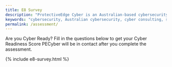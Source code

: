 ```yaml
---
title: E8 Survey
description: "ProtectiveEdge Cyber is an Australian-based cybersecurity consulting firm offering comprehensive services to state and local governments, and SMEs."
keywords: "cybersecurity, Australian cybersecurity, cyber consulting, state government cybersecurity, local government cybersecurity, SME cybersecurity, IRAP, ISM, essential 8, e8, ASD, compliance"
permalink: /assessment/
---
```

Are you Cyber Ready? Fill in the questions below to get your Cyber Readiness Score
PECyber will be in contact after you complete the assessment.

{% include e8-survey.html %}
